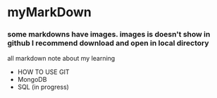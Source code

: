 # myMarkDown
### some markdowns have images. images is doesn't show in github I recommend download and open in local directory
all markdown note about my learning
- HOW TO USE GIT
- MongoDB
- SQL (in progress)
